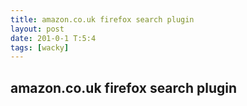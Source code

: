 ```yaml
---
title: amazon.co.uk firefox search plugin
layout: post
date: 201-0-1 T:5:4
tags: [wacky]
---
```

## amazon.co.uk firefox search plugin

